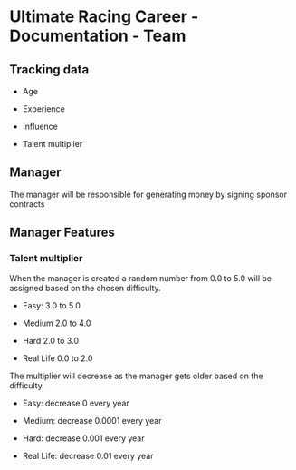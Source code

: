 # Ultimate Racing Career - Documentation - Team

## Tracking data

- Age

- Experience

- Influence

- Talent multiplier 

## Manager

The manager will be responsible for generating money by signing sponsor contracts

## Manager Features

### Talent multiplier

When the manager is created a random number from 0.0 to 5.0 will be assigned based on the chosen difficulty.

- Easy: 3.0 to 5.0

- Medium 2.0 to 4.0

- Hard 2.0 to 3.0

- Real Life 0.0 to 2.0

The multiplier will decrease as the manager gets older based on the difficulty.

- Easy: decrease 0 every year

- Medium: decrease 0.0001 every year

- Hard: decrease 0.001 every year

- Real Life: decrease 0.01 every year
